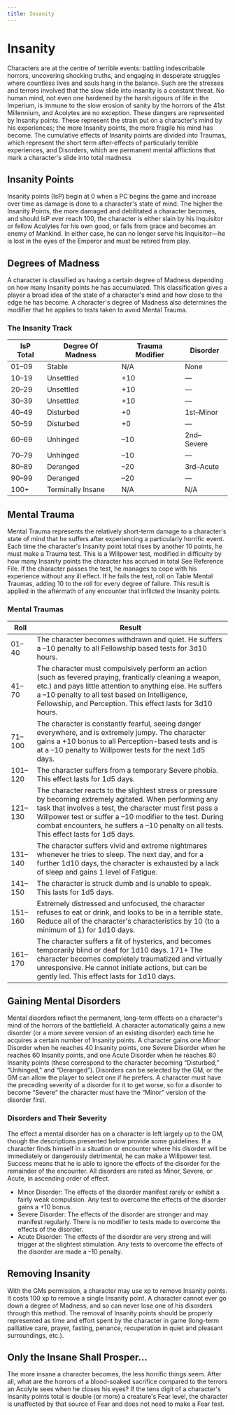 ```yaml
---
title: Insanity
---
```

# Insanity

Characters are at the centre of terrible events: battling indescribable horrors, uncovering shocking truths, and engaging in desperate struggles where countless lives and souls hang in the balance\. Such are the stresses and terrors involved that the slow slide into insanity is a constant threat\. No human mind, not even one hardened by the harsh rigours of life in the Imperium, is immune to the slow erosion of sanity by the horrors of the 41st Millennium, and Acolytes are no exception\. These dangers are represented by Insanity points\. These represent the strain put on a character's mind by his experiences; the more Insanity points, the more fragile his mind has become\. The cumulative effects of Insanity points are divided into Traumas, which represent the short term after\-effects of particularly terrible experiences, and Disorders, which are permanent mental afflictions that mark a character's slide into total madness

## Insanity Points

Insanity points \(IsP\) begin at 0 when a PC begins the game and increase over time as damage is done to a character's state of mind. The higher the Insanity Points, the more damaged and debilitated a character becomes, and should IsP ever reach 100, the character is either slain by his Inquisitor or fellow Acolytes for his own good, or falls from grace and becomes an enemy of Mankind\. In either case, he can no longer serve his Inquisitor—he is lost in the eyes of the Emperor and must be retired from play\.

## Degrees of Madness

A character is classified as having a certain degree of Madness depending on how many Insanity points he has accumulated\. This classification gives a player a broad idea of the state of a character's mind and how close to the edge he has become\. A character's degree of Madness also determines the modifier that he applies to tests taken to avoid Mental Trauma\.

### The Insanity Track
__IsP Total__|__Degree Of Madness__|__Trauma Modifier__|__Disorder__
---------|-----------------|---------------|----------
01–09    |Stable           |N/A            |None
10–19    |Unsettled        |+10            |—
20–29    |Unsettled        |+10            |—
30–39    |Unsettled        |+10            |—
40–49    |Disturbed        |+0             |1st–Minor
50–59    |Disturbed        |+0             |—
60–69    |Unhinged         |–10            |2nd–Severe
70–79    |Unhinged         |–10            |—
80–89    |Deranged         |–20            |3rd–Acute
90–99    |Deranged         |–20            |—
100+     |Terminally Insane|N/A            |N/A

## Mental Trauma

Mental Trauma represents the relatively short\-term damage to a character's state of mind that he suffers after experiencing a particularly horrific event\. Each time the character's Insanity point total rises by another 10 points, he must make a Trauma test\. This is a Willpower test, modified in difficulty by how many Insanity points the character has accrued in total See Reference File\. If the character passes the test, he manages to cope with his experience without any ill effect\. If he fails the test, roll on Table Mental Traumas, adding 10 to the roll for every degree of failure\. This result is applied in the aftermath of any encounter that inflicted the Insanity points\.

### Mental Traumas
__Roll__   |__Result__
-------|-------
01–40  |The character becomes withdrawn and quiet. He suffers a –10 penalty to all Fellowship based tests for 3d10 hours.
41–70  |The character must compulsively perform an action (such as fevered praying, frantically cleaning a weapon, etc.) and pays little attention to anything else. He suffers a –10 penalty to all test based on Intelligence, Fellowship, and Perception. This effect lasts for 3d10 hours.
71–100 |The character is constantly fearful, seeing danger everywhere, and is extremely jumpy. The character gains a +10 bonus to all Perception-based tests and is at a –10 penalty to Willpower tests for the next 1d5 days.
101–120|The character suffers from a temporary Severe phobia. This effect lasts for 1d5 days.
121–130|The character reacts to the slightest stress or pressure by becoming extremely agitated. When performing any task that involves a test, the character must first pass a Willpower test or suffer a –10 modifier to the test. During combat encounters, he suffers a –10 penalty on all tests. This effect lasts for 1d5 days.
131–140|The character suffers vivid and extreme nightmares whenever he tries to sleep. The next day, and for a further 1d10 days, the character is exhausted by a lack of sleep and gains 1 level of Fatigue.
141–150|The character is struck dumb and is unable to speak. This lasts for 1d5 days.
151–160|Extremely distressed and unfocused, the character refuses to eat or drink, and looks to be in a terrible state. Reduce all of the character's characteristics by 10 (to a minimum of 1) for 1d10 days.
161–170|The character suffers a fit of hysterics, and becomes temporarily blind or deaf for 1d10 days. 171+ The character becomes completely traumatized and virtually unresponsive. He cannot initiate actions, but can be gently led. This effect lasts for 1d10 days.

## Gaining Mental Disorders

Mental disorders reflect the permanent, long\-term effects on a character's mind of the horrors of the battlefield\. A character automatically gains a new disorder \(or a more severe version of an existing disorder\) each time he acquires a certain number of Insanity points\. A character gains one Minor Disorder when he reaches 40 Insanity points, one Severe Disorder when he reaches 60 Insanity points, and one Acute Disorder when he reaches 80 Insanity points \(these correspond to the character becoming “Disturbed,” “Unhinged,” and “Deranged”\)\. Disorders can be selected by the GM, or the GM can allow the player to select one if he prefers\. A character must have the preceding severity of a disorder for it to get worse, so for a disorder to become “Severe” the character must have the “Minor” version of the disorder first\.

### Disorders and Their Severity

The effect a mental disorder has on a character is left largely up to the GM, though the descriptions presented below provide some guidelines\. If a character finds himself in a situation or encounter where his disorder will be immediately or dangerously detrimental, he can make a Willpower test\. Success means that he is able to ignore the effects of the disorder for the remainder of the encounter\. All disorders are rated as Minor, Severe, or Acute, in ascending order of effect\.

- Minor Disorder: The effects of the disorder manifest rarely or exhibit a fairly weak compulsion\. Any test to overcome the effects of the disorder gains a \+10 bonus\.
- Severe Disorder: The effects of the disorder are stronger and may manifest regularly\. There is no modifier to tests made to overcome the effects of the disorder\.
- Acute Disorder: The effects of the disorder are very strong and will trigger at the slightest stimulation\. Any tests to overcome the effects of the disorder are made a –10 penalty\.

## Removing Insanity

With the GMs permission, a character may use xp to remove Insanity points\. It costs 100 xp to remove a single Insanity point\. A character cannot ever go down a degree of Madness, and so can never lose one of his disorders through this method\. The removal of Insanity points should be properly represented as time and effort spent by the character in game \(long\-term palliative care, prayer, fasting, penance, recuperation in quiet and pleasant surroundings, etc.\)\.

## Only the Insane Shall Prosper\.\.\.

The more insane a character becomes, the less horrific things seem\. After all, what are the horrors of a blood\-soaked sacrifice compared to the terrors an Acolyte sees when he closes his eyes? If the tens digit of a character's Insanity points total is double \(or more\) a creature's Fear level, the character is unaffected by that source of Fear and does not need to make a Fear test\.
